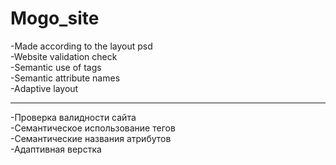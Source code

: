 # Mogo_site 

-Made according to the layout psd<br>-Website validation check<br>-Semantic use of tags<br>-Semantic attribute names<br>-Adaptive layout
<hr> 
-Проверка валидности сайта<br>-Семантическое использование тегов<br>-Семантические названия атрибутов<br>-Адаптивная верстка
